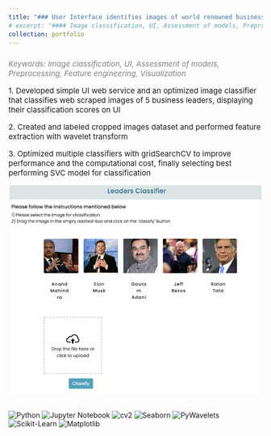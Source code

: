```yaml
---
title: "### User Interface identifies images of world renowned businessmen"
# excerpt: "#### Image classification, UI, Assessment of models, Preprocessing, Feature engineering, Visualization<br/>"
collection: portfolio
---
```

<p style="font-size:15px; color:gray; font-style: italic; margin-top: 25px;">Keywords: Image classification, UI, Assessment of models, Preprocessing, Feature engineering, Visualization</p>

<p style="font-size:15px">
    1. Developed simple UI web service and an optimized image classifier that classifies web scraped images of 5 business leaders, displaying their classification scores on UI</p>
<p style="font-size:15px">
    2. Created and labeled cropped images dataset and performed feature extraction with wavelet transform</p>
<p style="font-size:15px">
    3. Optimized multiple classifiers with gridSearchCV to improve performance and the computational cost, finally selecting best performing SVC model for classification</p>


<!-- img[alt=UIclassifier] {  }

![UIclassifier](/images/leadersClassifier.png)  -->

<p>
    <img src="/images/leadersClassifier.png" alt="UI image" style="display: block; margin-left: auto; margin-right: auto; width: 500px;"></br>
</p>


<p style="margin-top:10px">
    <img src="https://img.shields.io/badge/Python-green" alt="Python">
    <img src="https://img.shields.io/badge/Jupyter%20Notebook-orange" alt="Jupyter Notebook">
    <img src="https://img.shields.io/badge/cv2-cornflowerblue" alt="cv2">
    <img src="https://img.shields.io/badge/Seaborn-navy" alt="Seaborn">
    <img src="https://img.shields.io/badge/PyWavelets-orchid" alt="PyWavelets">
    <img src="https://img.shields.io/badge/Sklearn-purple" alt="Scikit-Learn">
    <img src="https://img.shields.io/badge/Matplotlib-violet" alt="Matplotlib">
</p>